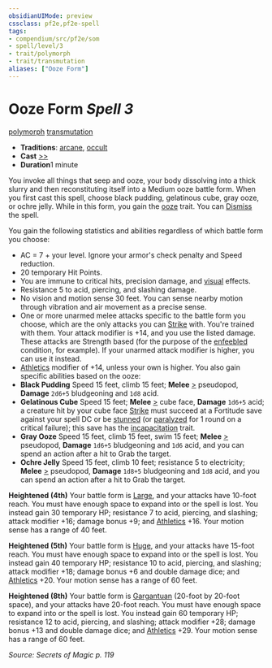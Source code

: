 ```yaml
---
obsidianUIMode: preview
cssclass: pf2e,pf2e-spell
tags:
- compendium/src/pf2e/som
- spell/level/3
- trait/polymorph
- trait/transmutation
aliases: ["Ooze Form"]
---
```

# Ooze Form *Spell 3*   
[polymorph](../../Rules/traits/polymorph.md)  [transmutation](../../Rules/traits/transmutation.md)  

- **Traditions**: [arcane](../../Rules/traits/arcane.md), [occult](../../Rules/traits/occult.md)
- **Cast** [>>](../../Rules/core-rulebook/chapter-9-playing-the-game.md#Actions "Two-Action") 
- **Duration**1 minute

You invoke all things that seep and ooze, your body dissolving into a thick slurry and then reconstituting itself into a Medium ooze battle form. When you first cast this spell, choose black pudding, gelatinous cube, gray ooze, or ochre jelly. While in this form, you gain the [ooze](../../Rules/traits/ooze.md) trait. You can [Dismiss](../../Rules/actions/dismiss.md) the spell.

You gain the following statistics and abilities regardless of which battle form you choose:

- AC = 7 + your level. Ignore your armor's check penalty and Speed reduction.
- 20 temporary Hit Points.
- You are immune to critical hits, precision damage, and [visual](../../Rules/traits/visual.md) effects.
- Resistance 5 to acid, piercing, and slashing damage.
- No vision and motion sense 30 feet. You can sense nearby motion through vibration and air movement as a precise sense.
- One or more unarmed melee attacks specific to the battle form you choose, which are the only attacks you can [Strike](../../Rules/actions/strike.md) with. You're trained with them. Your attack modifier is +14, and you use the listed damage. These attacks are Strength based (for the purpose of the [enfeebled](../../Rules/conditions.md#Enfeebled) condition, for example). If your unarmed attack modifier is higher, you can use it instead.
- [Athletics](../skills.md#Athletics) modifier of +14, unless your own is higher. You also gain specific abilities based on the ooze:
- **Black Pudding** Speed 15 feet, climb 15 feet; **Melee** [>](../../Rules/core-rulebook/chapter-9-playing-the-game.md#Actions "Single Action") pseudopod, **Damage** `2d6+5` bludgeoning and `1d8` acid.
- **Gelatinous Cube** Speed 15 feet; **Melee** [>](../../Rules/core-rulebook/chapter-9-playing-the-game.md#Actions "Single Action") cube face, **Damage** `1d6+5` acid; a creature hit by your cube face [Strike](../../Rules/actions/strike.md) must succeed at a Fortitude save against your spell DC or be [stunned](../../Rules/conditions.md#Stunned) (or [paralyzed](../../Rules/conditions.md#Paralyzed) for 1 round on a critical failure); this save has the [incapacitation](../../Rules/traits/incapacitation.md) trait.
- **Gray Ooze** Speed 15 feet, climb 15 feet, swim 15 feet; **Melee** [>](../../Rules/core-rulebook/chapter-9-playing-the-game.md#Actions "Single Action") pseudopod, **Damage** `1d6+5` bludgeoning and `1d6` acid, and you can spend an action after a hit to Grab the target.
- **Ochre Jelly** Speed 15 feet, climb 10 feet; resistance 5 to electricity; **Melee** [>](../../Rules/core-rulebook/chapter-9-playing-the-game.md#Actions "Single Action") pseudopod, **Damage** `1d8+5` bludgeoning and `1d8` acid, and you can spend an action after a hit to Grab the target.

**Heightened (4th)** Your battle form is [Large](../../Rules/traits/large-b1.md), and your attacks have 10-foot reach. You must have enough space to expand into or the spell is lost. You instead gain 30 temporary HP; resistance 7 to acid, piercing, and slashing; attack modifier +16; damage bonus +9; and [Athletics](../skills.md#Athletics) +16. Your motion sense has a range of 40 feet.

**Heightened (5th)** Your battle form is [Huge](../../Rules/traits/huge-b1.md), and your attacks have 15-foot reach. You must have enough space to expand into or the spell is lost. You instead gain 40 temporary HP; resistance 10 to acid, piercing, and slashing; attack modifier +18; damage bonus +6 and double damage dice; and [Athletics](../skills.md#Athletics) +20. Your motion sense has a range of 60 feet.

**Heightened (8th)** Your battle form is [Gargantuan](../../Rules/traits/gargantuan-b1.md) (20-foot by 20-foot space), and your attacks have 20-foot reach. You must have enough space to expand into or the spell is lost. You instead gain 60 temporary HP; resistance 12 to acid, piercing, and slashing; attack modifier +28; damage bonus +13 and double damage dice; and [Athletics](../skills.md#Athletics) +29. Your motion sense has a range of 60 feet.

*Source: Secrets of Magic p. 119*